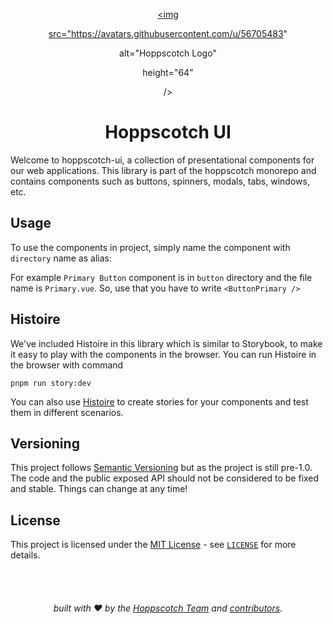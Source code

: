 <div  align="center">

<a  href="https://hoppscotch.io">

<img

src="https://avatars.githubusercontent.com/u/56705483"

alt="Hoppscotch Logo"

height="64"

/>

</a>

</div>

<div  align="center">

# Hoppscotch UI

</div>

Welcome to hoppscotch-ui, a collection of presentational components for our web applications. This library is part of the hoppscotch monorepo and contains components such as buttons, spinners, modals, tabs, windows, etc.

## Usage

To use the components in project, simply name the component with `directory` name as alias:

For example `Primary Button` component is in `button` directory and the file name is `Primary.vue`. So, use that you have to write `<ButtonPrimary />`

## Histoire

We've included Histoire in this library which is similar to Storybook, to make it easy to play with the components in the browser. You can run Histoire in the browser with command

`pnpm run story:dev`

You can also use [Histoire](https://histoire.dev/) to create stories for your components and test them in different scenarios.

## Versioning

This project follows [Semantic Versioning](https://semver.org/) but as the project is still pre-1.0. The code and the public exposed API should not be considered to be fixed and stable. Things can change at any time!

## License

This project is licensed under the [MIT License](https://opensource.org/licenses/MIT) - see [`LICENSE`](https://github.com/hoppscotch/hoppscotch/blob/main/LICENSE) for more details.

<div  align="center">

<br />

<br />

###### built with ❤︎ by the [Hoppscotch Team](https://github.com/hoppscotch) and [contributors](https://github.com/hoppscotch/hoppscotch/graphs/contributors).

</div>
